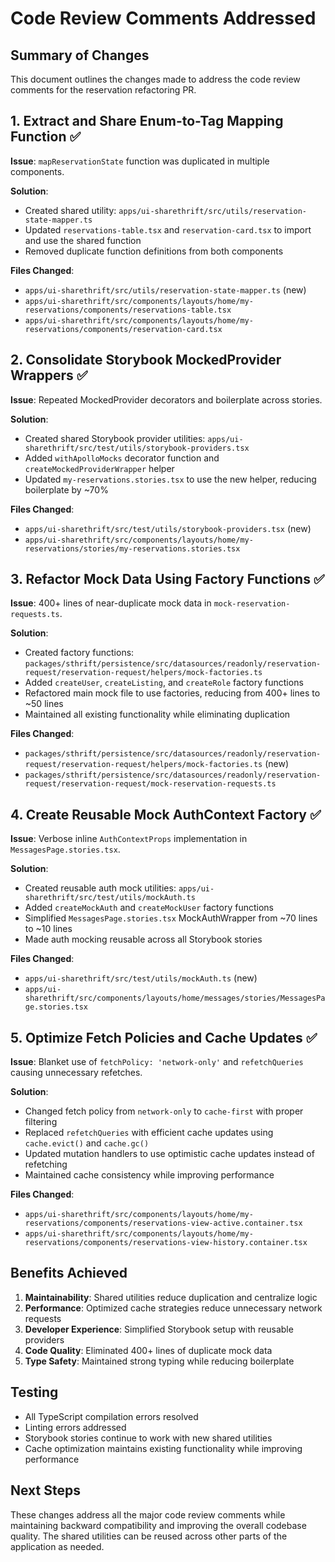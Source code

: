 # Code Review Comments Addressed

## Summary of Changes

This document outlines the changes made to address the code review comments for the reservation refactoring PR.

## 1. Extract and Share Enum-to-Tag Mapping Function ✅

**Issue**: `mapReservationState` function was duplicated in multiple components.

**Solution**: 
- Created shared utility: `apps/ui-sharethrift/src/utils/reservation-state-mapper.ts`
- Updated `reservations-table.tsx` and `reservation-card.tsx` to import and use the shared function
- Removed duplicate function definitions from both components

**Files Changed**:
- `apps/ui-sharethrift/src/utils/reservation-state-mapper.ts` (new)
- `apps/ui-sharethrift/src/components/layouts/home/my-reservations/components/reservations-table.tsx`
- `apps/ui-sharethrift/src/components/layouts/home/my-reservations/components/reservation-card.tsx`

## 2. Consolidate Storybook MockedProvider Wrappers ✅

**Issue**: Repeated MockedProvider decorators and boilerplate across stories.

**Solution**:
- Created shared Storybook provider utilities: `apps/ui-sharethrift/src/test/utils/storybook-providers.tsx`
- Added `withApolloMocks` decorator function and `createMockedProviderWrapper` helper
- Updated `my-reservations.stories.tsx` to use the new helper, reducing boilerplate by ~70%

**Files Changed**:
- `apps/ui-sharethrift/src/test/utils/storybook-providers.tsx` (new)
- `apps/ui-sharethrift/src/components/layouts/home/my-reservations/stories/my-reservations.stories.tsx`

## 3. Refactor Mock Data Using Factory Functions ✅

**Issue**: 400+ lines of near-duplicate mock data in `mock-reservation-requests.ts`.

**Solution**:
- Created factory functions: `packages/sthrift/persistence/src/datasources/readonly/reservation-request/reservation-request/helpers/mock-factories.ts`
- Added `createUser`, `createListing`, and `createRole` factory functions
- Refactored main mock file to use factories, reducing from 400+ lines to ~50 lines
- Maintained all existing functionality while eliminating duplication

**Files Changed**:
- `packages/sthrift/persistence/src/datasources/readonly/reservation-request/reservation-request/helpers/mock-factories.ts` (new)
- `packages/sthrift/persistence/src/datasources/readonly/reservation-request/reservation-request/mock-reservation-requests.ts`

## 4. Create Reusable Mock AuthContext Factory ✅

**Issue**: Verbose inline `AuthContextProps` implementation in `MessagesPage.stories.tsx`.

**Solution**:
- Created reusable auth mock utilities: `apps/ui-sharethrift/src/test/utils/mockAuth.ts`
- Added `createMockAuth` and `createMockUser` factory functions
- Simplified `MessagesPage.stories.tsx` MockAuthWrapper from ~70 lines to ~10 lines
- Made auth mocking reusable across all Storybook stories

**Files Changed**:
- `apps/ui-sharethrift/src/test/utils/mockAuth.ts` (new)
- `apps/ui-sharethrift/src/components/layouts/home/messages/stories/MessagesPage.stories.tsx`

## 5. Optimize Fetch Policies and Cache Updates ✅

**Issue**: Blanket use of `fetchPolicy: 'network-only'` and `refetchQueries` causing unnecessary refetches.

**Solution**:
- Changed fetch policy from `network-only` to `cache-first` with proper filtering
- Replaced `refetchQueries` with efficient cache updates using `cache.evict()` and `cache.gc()`
- Updated mutation handlers to use optimistic cache updates instead of refetching
- Maintained cache consistency while improving performance

**Files Changed**:
- `apps/ui-sharethrift/src/components/layouts/home/my-reservations/components/reservations-view-active.container.tsx`
- `apps/ui-sharethrift/src/components/layouts/home/my-reservations/components/reservations-view-history.container.tsx`

## Benefits Achieved

1. **Maintainability**: Shared utilities reduce duplication and centralize logic
2. **Performance**: Optimized cache strategies reduce unnecessary network requests
3. **Developer Experience**: Simplified Storybook setup with reusable providers
4. **Code Quality**: Eliminated 400+ lines of duplicate mock data
5. **Type Safety**: Maintained strong typing while reducing boilerplate

## Testing

- All TypeScript compilation errors resolved
- Linting errors addressed
- Storybook stories continue to work with new shared utilities
- Cache optimization maintains existing functionality while improving performance

## Next Steps

These changes address all the major code review comments while maintaining backward compatibility and improving the overall codebase quality. The shared utilities can be reused across other parts of the application as needed.
